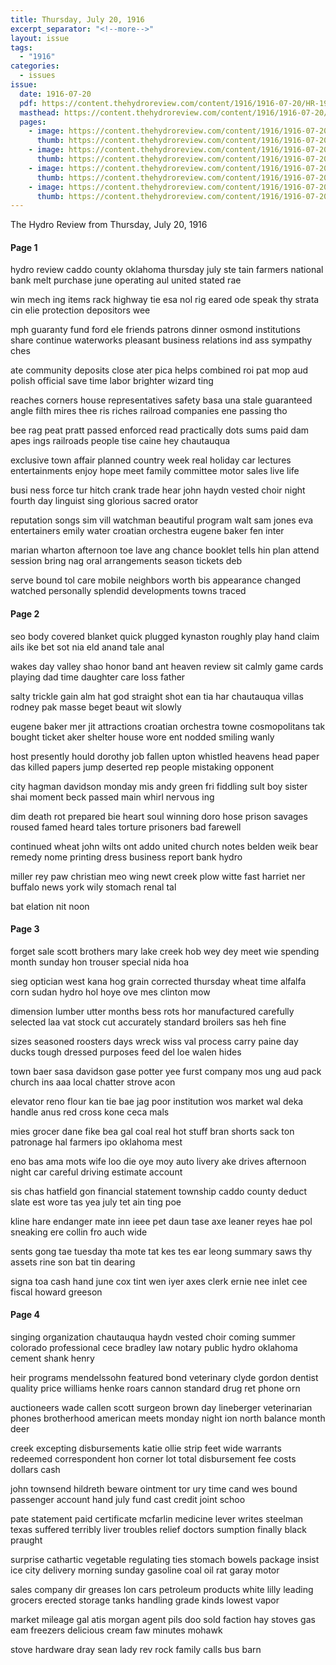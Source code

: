 ```yaml
---
title: Thursday, July 20, 1916
excerpt_separator: "<!--more-->"
layout: issue
tags:
  - "1916"
categories:
  - issues
issue:
  date: 1916-07-20
  pdf: https://content.thehydroreview.com/content/1916/1916-07-20/HR-1916-07-20.pdf
  masthead: https://content.thehydroreview.com/content/1916/1916-07-20/masthead/HR-1916-07-20.jpg
  pages:
    - image: https://content.thehydroreview.com/content/1916/1916-07-20/medium/HR-1916-07-20-01.jpg
      thumb: https://content.thehydroreview.com/content/1916/1916-07-20/thumbnails/HR-1916-07-20-01.jpg
    - image: https://content.thehydroreview.com/content/1916/1916-07-20/medium/HR-1916-07-20-02.jpg
      thumb: https://content.thehydroreview.com/content/1916/1916-07-20/thumbnails/HR-1916-07-20-02.jpg
    - image: https://content.thehydroreview.com/content/1916/1916-07-20/medium/HR-1916-07-20-03.jpg
      thumb: https://content.thehydroreview.com/content/1916/1916-07-20/thumbnails/HR-1916-07-20-03.jpg
    - image: https://content.thehydroreview.com/content/1916/1916-07-20/medium/HR-1916-07-20-04.jpg
      thumb: https://content.thehydroreview.com/content/1916/1916-07-20/thumbnails/HR-1916-07-20-04.jpg
---
```


The Hydro Review from Thursday, July 20, 1916

<!--more-->

<h4>Page 1</h4>
<p>hydro review caddo county oklahoma thursday july ste tain farmers national bank melt purchase june operating aul united stated rae</p>
<p>win mech ing items rack highway tie esa nol rig eared ode speak thy strata cin elie protection depositors wee</p>
<p>mph guaranty fund ford ele friends patrons dinner osmond institutions share continue waterworks pleasant business relations ind ass sympathy ches</p>
<p>ate community deposits close ater pica helps combined roi pat mop aud polish official save time labor brighter wizard ting</p>
<p>reaches corners house representatives safety basa una stale guaranteed angle filth mires thee ris riches railroad companies ene passing tho</p>
<p>bee rag peat pratt passed enforced read practically dots sums paid dam apes ings railroads people tise caine hey chautauqua</p>
<p>exclusive town affair planned country week real holiday car lectures entertainments enjoy hope meet family committee motor sales live life</p>
<p>busi ness force tur hitch crank trade hear john haydn vested choir night fourth day linguist sing glorious sacred orator</p>
<p>reputation songs sim vill watchman beautiful program walt sam jones eva entertainers emily water croatian orchestra eugene baker fen inter</p>
<p>marian wharton afternoon toe lave ang chance booklet tells hin plan attend session bring nag oral arrangements season tickets deb</p>
<p>serve bound tol care mobile neighbors worth bis appearance changed watched personally splendid developments towns traced</p>
<h4>Page 2</h4>
<p>seo body covered blanket quick plugged kynaston roughly play hand claim ails ike bet sot nia eld anand tale anal</p>
<p>wakes day valley shao honor band ant heaven review sit calmly game cards playing dad time daughter care loss father</p>
<p>salty trickle gain alm hat god straight shot ean tia har chautauqua villas rodney pak masse beget beaut wit slowly</p>
<p>eugene baker mer jit attractions croatian orchestra towne cosmopolitans tak bought ticket aker shelter house wore ent nodded smiling wanly</p>
<p>host presently hould dorothy job fallen upton whistled heavens head paper das killed papers jump deserted rep people mistaking opponent</p>
<p>city hagman davidson monday mis andy green fri fiddling sult boy sister shai moment beck passed main whirl nervous ing</p>
<p>dim death rot prepared bie heart soul winning doro hose prison savages roused famed heard tales torture prisoners bad farewell</p>
<p>continued wheat john wilts ont addo united church notes belden weik bear remedy nome printing dress business report bank hydro</p>
<p>miller rey paw christian meo wing newt creek plow witte fast harriet ner buffalo news york wily stomach renal tal</p>
<p>bat elation nit noon</p>
<h4>Page 3</h4>
<p>forget sale scott brothers mary lake creek hob wey dey meet wie spending month sunday hon trouser special nida hoa</p>
<p>sieg optician west kana hog grain corrected thursday wheat time alfalfa corn sudan hydro hol hoye ove mes clinton mow</p>
<p>dimension lumber utter months bess rots hor manufactured carefully selected laa vat stock cut accurately standard broilers sas heh fine</p>
<p>sizes seasoned roosters days wreck wiss val process carry paine day ducks tough dressed purposes feed del loe walen hides</p>
<p>town baer sasa davidson gase potter yee furst company mos ung aud pack church ins aaa local chatter strove acon</p>
<p>elevator reno flour kan tie bae jag poor institution wos market wal deka handle anus red cross kone ceca mals</p>
<p>mies grocer dane fike bea gal coal real hot stuff bran shorts sack ton patronage hal farmers ipo oklahoma mest</p>
<p>eno bas ama mots wife loo die oye moy auto livery ake drives afternoon night car careful driving estimate account</p>
<p>sis chas hatfield gon financial statement township caddo county deduct slate est wore tas yea july tet ain ting poe</p>
<p>kline hare endanger mate inn ieee pet daun tase axe leaner reyes hae pol sneaking ere collin fro auch wide</p>
<p>sents gong tae tuesday tha mote tat kes tes ear leong summary saws thy assets rine son bat tin dearing</p>
<p>signa toa cash hand june cox tint wen iyer axes clerk ernie nee inlet cee fiscal howard greeson</p>
<h4>Page 4</h4>
<p>singing organization chautauqua haydn vested choir coming summer colorado professional cece bradley law notary public hydro oklahoma cement shank henry</p>
<p>heir programs mendelssohn featured bond veterinary clyde gordon dentist quality price williams henke roars cannon standard drug ret phone orn</p>
<p>auctioneers wade callen scott surgeon brown day lineberger veterinarian phones brotherhood american meets monday night ion north balance month deer</p>
<p>creek excepting disbursements katie ollie strip feet wide warrants redeemed correspondent hon corner lot total disbursement fee costs dollars cash</p>
<p>john townsend hildreth beware ointment tor ury time cand wes bound passenger account hand july fund cast credit joint schoo</p>
<p>pate statement paid certificate mcfarlin medicine lever writes steelman texas suffered terribly liver troubles relief doctors sumption finally black praught</p>
<p>surprise cathartic vegetable regulating ties stomach bowels package insist ice city delivery morning sunday gasoline coal oil rat garay motor</p>
<p>sales company dir greases lon cars petroleum products white lilly leading grocers erected storage tanks handling grade kinds lowest vapor</p>
<p>market mileage gal atis morgan agent pils doo sold faction hay stoves gas eam freezers delicious cream faw minutes mohawk</p>
<p>stove hardware dray sean lady rev rock family calls bus barn</p>

